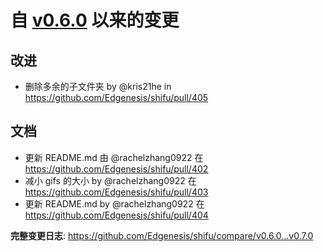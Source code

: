 # 自 [v0.6.0](https://github.com/Edgenesis/shifu/releases/tag/v0.6.0) 以来的变更


## 改进

* 删除多余的子文件夹 by @kris21he in https://github.com/Edgenesis/shifu/pull/405

## 文档

* 更新 README.md 由 @rachelzhang0922 在 https://github.com/Edgenesis/shifu/pull/402
* 减小 gifs 的大小 by @rachelzhang0922 在 https://github.com/Edgenesis/shifu/pull/403
* 更新 README.md by @rachelzhang0922 在 https://github.com/Edgenesis/shifu/pull/404

**完整变更日志**: https://github.com/Edgenesis/shifu/compare/v0.6.0...v0.7.0


